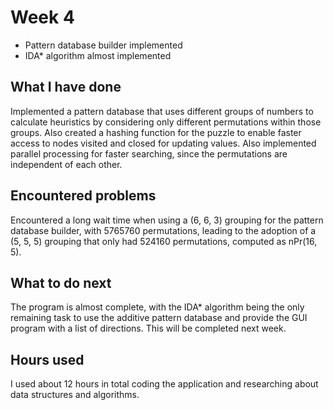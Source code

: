 # Week 4

* Pattern database builder implemented
* IDA* algorithm almost implemented

## What I have done

Implemented a pattern database that uses different groups of numbers to calculate heuristics by considering only different permutations within those groups. Also created a hashing function for the puzzle to enable faster access to nodes visited and closed for updating values. Also implemented parallel processing for faster searching, since the permutations are independent of each other.

## Encountered problems

Encountered a long wait time when using a (6, 6, 3) grouping for the pattern database builder, with 5765760 permutations, leading to the adoption of a (5, 5, 5) grouping that only had 524160 permutations, computed as nPr(16, 5).

## What to do next

The program is almost complete, with the IDA* algorithm being the only remaining task to use the additive pattern database and provide the GUI program with a list of directions. This will be completed next week.

## Hours used

I used about 12 hours in total coding the application and researching about data structures and algorithms.